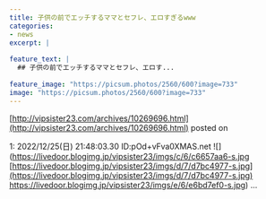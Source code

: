 ```yaml
---
title: 子供の前でエッチするママとセフレ、エロすぎるwww
categories:
- news
excerpt: |
  
feature_text: |
  ## 子供の前でエッチするママとセフレ、エロす...
  
feature_image: "https://picsum.photos/2560/600?image=733"
image: "https://picsum.photos/2560/600?image=733"
---
```


[http://vipsister23.com/archives/10269696.html](http://vipsister23.com/archives/10269696.html)
posted on 

<!--more-->

1: 2022/12/25(日) 21:48:03.30 ID:pOd+vFva0XMAS.net ![](https://livedoor.blogimg.jp/vipsister23/imgs/c/6/c6657aa6-s.jpg [https://livedoor.blogimg.jp/vipsister23/imgs/d/7/d7bc4977-s.jpg](https://livedoor.blogimg.jp/vipsister23/imgs/d/7/d7bc4977-s.jpg) https://livedoor.blogimg.jp/vipsister23/imgs/e/6/e6bd7ef0-s.jpg) ...
